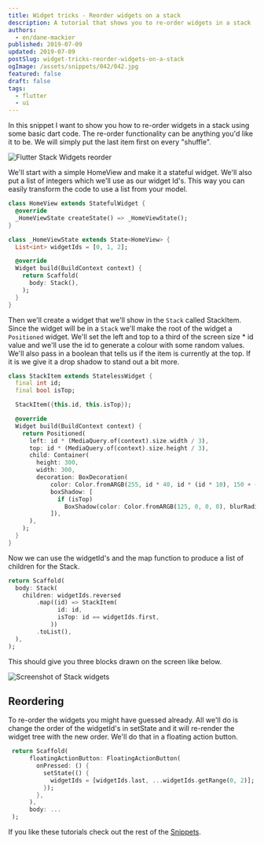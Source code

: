 ```yaml
---
title: Widget tricks - Reorder widgets on a stack
description: A tutorial that shows you to re-order widgets in a stack
authors:
  - en/dane-mackier
published: 2019-07-09
updated: 2019-07-09
postSlug: widget-tricks-reorder-widgets-on-a-stack
ogImage: /assets/snippets/042/042.jpg
featured: false
draft: false
tags:
  - flutter
  - ui
---
```


In this snippet I want to show you how to re-order widgets in a stack using some basic dart code. The re-order functionality can be anything you'd like it to be. We will simply put the last item first on every "shuffle".

![Flutter Stack Widgets reorder](/assets/blog/snippets/042/reorder-example.gif)

We'll start with a simple HomeView and make it a stateful widget. We'll also put a list of integers which we'll use as our widget Id's. This way you can easily transform the code to use a list from your model.

```dart
class HomeView extends StatefulWidget {
  @override
  _HomeViewState createState() => _HomeViewState();
}

class _HomeViewState extends State<HomeView> {
  List<int> widgetIds = [0, 1, 2];

  @override
  Widget build(BuildContext context) {
    return Scaffold(
      body: Stack(),
    );
  }
}
```

Then we'll create a widget that we'll show in the `Stack` called StackItem. Since the widget will be in a `Stack` we'll make the root of the widget a `Positioned` widget. We'll set the left and top to a third of the screen size \* id value and we'll use the id to generate a colour with some random values. We'll also pass in a boolean that tells us if the item is currently at the top. If it is we give it a drop shadow to stand out a bit more.

```dart
class StackItem extends StatelessWidget {
  final int id;
  final bool isTop;

  StackItem({this.id, this.isTop});

  @override
  Widget build(BuildContext context) {
    return Positioned(
      left: id * (MediaQuery.of(context).size.width / 3),
      top: id * (MediaQuery.of(context).size.height / 3),
      child: Container(
        height: 300,
        width: 300,
        decoration: BoxDecoration(
            color: Color.fromARGB(255, id * 40, id * (id * 10), 150 + (id * 3)),
            boxShadow: [
              if (isTop)
                BoxShadow(color: Color.fromARGB(125, 0, 0, 0), blurRadius: 16)
            ]),
      ),
    );
  }
}
```

Now we can use the widgetId's and the map function to produce a list of children for the Stack.

```dart
return Scaffold(
  body: Stack(
    children: widgetIds.reversed
        .map((id) => StackItem(
              id: id,
              isTop: id == widgetIds.first,
            ))
        .toList(),
  ),
);
```

This should give you three blocks drawn on the screen like below.

![Screenshot of Stack widgets](/assets/blog/snippets/042/screenshot.jpg)

## Reordering

To re-order the widgets you might have guessed already. All we'll do is change the order of the widgetId's in setState and it will re-render the widget tree with the new order. We'll do that in a floating action button.

```dart
 return Scaffold(
      floatingActionButton: FloatingActionButton(
        onPressed: () {
          setState(() {
            widgetIds = [widgetIds.last, ...widgetIds.getRange(0, 2)];
          });
        },
      ),
      body: ...
 );
```

If you like these tutorials check out the rest of the [Snippets](/snippets).

